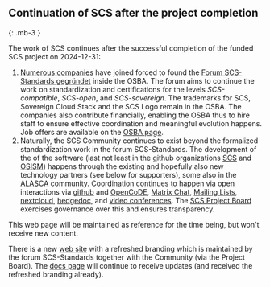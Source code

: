 ## Continuation of SCS after the project completion
{: .mb-3 }

The work of SCS continues after the successful completion of the funded SCS
project on 2024-12-31:

1. [Numerous companies](https://www.sovereigncloudstack.org/network/)
   have joined forced to found the [Forum SCS-Standards gegründet](https://scs.community/2024/10/23/osba-forum-scs-standards/)
   inside the OSBA. The forum aims to continue the work on standardization
   and certifications for the levels *SCS-compatible*, *SCS-open*, and *SCS-sovereign*.
   The trademarks for SCS, Sovereign Cloud Stack and the SCS Logo remain in the OSBA.
   The companies also contribute financially, enabling the OSBA thus to hire staff
   to ensure effective coordination and meaningful evolution happens.
   Job offers are available on the [OSBA page](https://osb-alliance.de/jobs).
2. Naturally, the SCS Community continues to exist beyond the formalized standardization work
   in the forum SCS-Standards. The development of the of the software (last not least
   in the github organizations [SCS](https://github.com/SovereignCloudStack)
   and [OSISM](https://github.com/OSISM)) happens through the existing and hopefully
   also new technology partners (see below for supporters), some also in the
   [ALASCA](https://alasca.cloud/) community.
   Coordination continues to happen via open interactions via
   [github](https://github.com/SovereignCloudStack) and
   [OpenCoDE](https://gitlab.opencode.de/sovereigncloudstack),
   [Matrix Chat](https://matrix.to/#/#scs-community:matrix.org),
   [Mailing Lists](https://scs.sovereignit.de/mailman3/postorius/lists/),
   [nextcloud](https://scs.sovereignit.de/nextcloud/),
   [hedgedoc](https://input.scs.community/), and
   [video conferences](https://conf.scs.koeln:8443/).
   The [SCS Project Board](https://docs.scs.community/standards/scs-0005-v1-project-governance)
   exercises governance over this and ensures transparency.

This web page will be maintained as reference for the time being, but won't receive
new content.

There is a new [web site](https://www.sovereigncloudstack.org/) with a refreshed branding
which is maintained by the forum SCS-Standards together with the Community (via the
Project Board).
The [docs page](https://docs.scs.community/) will continue to receive updates (and received
the refreshed branding already).
